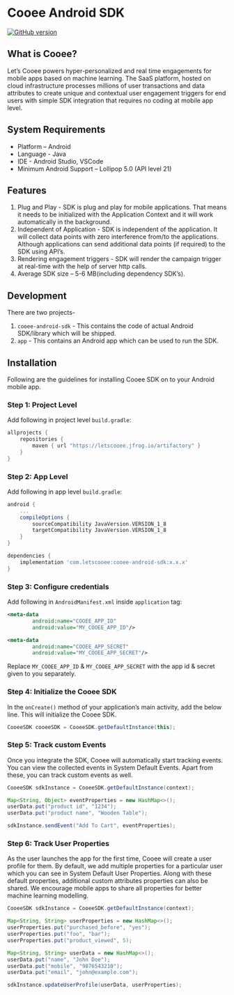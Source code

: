 # Cooee Android SDK

[![GitHub version](https://badge.fury.io/gh/letscooee%2Fcooee-android-sdk.svg)](https://badge.fury.io/gh/letscooee%2Fcooee-android-sdk)

## What is Cooee?

Let’s Cooee powers hyper-personalized and real time engagements for mobile apps based on machine learning. The SaaS platform, hosted on
 cloud infrastructure processes millions of user transactions and data attributes to create unique and contextual user engagement
 triggers for end users with simple SDK integration that requires no coding at mobile app level.
 
## System Requirements

- Platform – Android
- Language - Java
- IDE - Android Studio, VSCode
- Minimum Android Support – Lollipop 5.0 (API level 21)

## Features

1. Plug and Play - SDK is plug and play for mobile applications. That means it needs to be initialized with the Application Context and it
 will work automatically in the background.
2. Independent of Application - SDK is independent of the application. It will collect data points with zero interference from/to the
 applications. Although applications can send additional data points (if required) to the SDK using API’s.
3. Rendering engagement triggers - SDK will render the campaign trigger at real-time with the help of server http calls.
4. Average SDK size – 5-6 MB(including dependency SDK’s).

## Development

There are two projects-

1. `cooee-android-sdk` - This contains the code of actual Android SDK/library which will be shipped.
2. `app` - This contains an Android app which can be used to run the SDK.

## Installation

Following are the guidelines for installing Cooee SDK on to your Android mobile app.

### Step 1: Project Level

Add following in project level `build.gradle`:

```groovy
allprojects {
    repositories {
        maven { url "https://letscooee.jfrog.io/artifactory" }
    }
}
```

### Step 2: App Level

Add following in app level `build.gradle`:

```groovy
android {
    ...
    compileOptions {
        sourceCompatibility JavaVersion.VERSION_1_8
        targetCompatibility JavaVersion.VERSION_1_8
    }
}

dependencies {
    implementation 'com.letscooee:cooee-android-sdk:x.x.x'
}
```

### Step 3: Configure credentials

Add following in `AndroidManifest.xml` inside `application` tag:

```xml
<meta-data
        android:name="COOEE_APP_ID"
        android:value="MY_COOEE_APP_ID"/>

<meta-data
        android:name="COOEE_APP_SECRET"
        android:value="MY_COOEE_APP_SECRET"/>
```

Replace `MY_COOEE_APP_ID` & `MY_COOEE_APP_SECRET` with the app id & secret given to you separately.

### Step 4: Initialize the Cooee SDK

In the `onCreate()` method of your application’s main activity, add the below line. This will initialize the Cooee SDK.

```java
CooeeSDK cooeeSDK = CooeeSDK.getDefaultInstance(this);
```

### Step 5: Track custom Events

Once you integrate the SDK, Cooee will automatically start tracking events. You can view the collected events in System Default Events. Apart from these, you can track custom events as well.

```java
CooeeSDK sdkInstance = CooeeSDK.getDefaultInstance(context);

Map<String, Object> eventProperties = new HashMap<>();
userData.put("product id", "1234");
userData.put("product name", "Wooden Table");

sdkInstance.sendEvent("Add To Cart", eventProperties);
```

### Step 6: Track User Properties

As the user launches the app for the first time, Cooee will create a user profile for them. By default, we add multiple properties for a
 particular user which you can see in System Default User Properties. Along with these default properties, additional custom attributes
 properties can also be shared. We encourage mobile apps to share all properties for better machine learning modelling.

```java
CooeeSDK sdkInstance = CooeeSDK.getDefaultInstance(context);

Map<String, String> userProperties = new HashMap<>();
userProperties.put("purchased_before", "yes");
userProperties.put("foo", "bar");
userProperties.put("product_viewed", 5);

Map<String, String> userData = new HashMap<>();
userData.put("name", "John Doe");
userData.put("mobile", "9876543210");
userData.put("email", "john@example.com");

sdkInstance.updateUserProfile(userData, userProperties);
```
